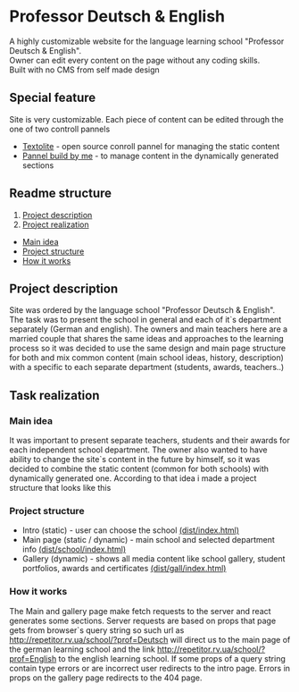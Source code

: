 # Professor Deutsch & English  
A highly customizable website for the language learning school "Professor Deutsch & English".  
Owner can edit every content on the page without any coding skills.  
Built with no CMS from self made design  
  
## Special feature
Site is very customizable. Each piece of content can be edited through the one of two controll pannels
+ [Textolite](https://textolite.ru/) - open source conroll pannel for managing the static content
+ [Pannel build by me](https://github.com/TonnyHawk/profde-pannel) - to manage content in the dynamically generated sections

  
## Readme structure
1. [Project description](#project-description)  
2. [Project realization](#project-description)
+ [Main idea](#main-idea)
+ [Project structure](#project-structure)
+ [How it works](#how-it-works)  

## Project description  
Site was ordered by the language school "Professor Deutsch & English". The task was to present the school in general and each of it`s department separately (German and english). The owners and main teachers here are a married couple that shares the same ideas and approaches to the learning process so it was decided to use the same design and main page structure for both and mix common content (main school ideas, history, description) with a specific to each separate department (students, awards, teachers..)  
## Task realization 

### Main idea
It was important to present separate teachers, students and their awards for each independent school department. The owner also wanted to have ability to change the site`s content in the future by himself, so it was decided to combine the static content (common for both schools) with dynamically generated one. According to that idea i made a project structure that looks like this  
  
### Project structure
+ Intro (static) - user can choose the school [(dist/index.html)](https://github.com/TonnyHawk/Professor-Deutsch-English/tree/main/dist)
+ Main page (static / dynamic) - main school and selected department info [(dist/school/index.html)](https://github.com/TonnyHawk/Professor-Deutsch-English/tree/main/dist/school)
+ Gallery (dynamic) - shows all media content like school gallery, student portfolios, awards and certificates [(dist/gall/index.html)](https://github.com/TonnyHawk/Professor-Deutsch-English/tree/main/dist/gall)  

### How it works
The Main and gallery page make fetch requests to the server and react generates some sections. Server requests are based on props that page gets from browser`s query string so such url as <http://repetitor.rv.ua/school/?prof=Deutsch> will direct us to the main page of the german learning school and the link <http://repetitor.rv.ua/school/?prof=English> to the english learning school. If some props of a query string contain type errors or are incorrect user redirects to the intro page. Errors in props on the gallery page redirects to the 404 page.  

